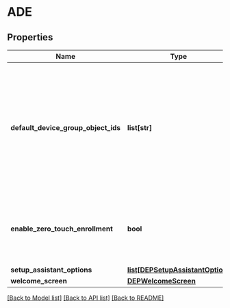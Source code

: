 # ADE

## Properties
Name | Type | Description | Notes
------------ | ------------- | ------------- | -------------
**default_device_group_object_ids** | **list[str]** | An array of ObjectIDs identifying the default device groups for this specific type (based on the OS family) of automated device enrollment. Currently, only a single DeviceGroupID is supported. | [optional] 
**enable_zero_touch_enrollment** | **bool** | A toggle to determine if ADE registered devices should go through JumpCloud Zero Touch Enrollment. | [optional] 
**setup_assistant_options** | [**list[DEPSetupAssistantOption]**](DEPSetupAssistantOption.md) |  | [optional] 
**welcome_screen** | [**DEPWelcomeScreen**](DEPWelcomeScreen.md) |  | [optional] 

[[Back to Model list]](../README.md#documentation-for-models) [[Back to API list]](../README.md#documentation-for-api-endpoints) [[Back to README]](../README.md)

